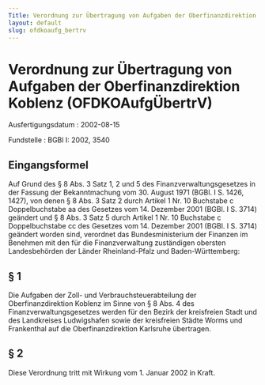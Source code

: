 ```yaml
---
Title: Verordnung zur Übertragung von Aufgaben der Oberfinanzdirektion Koblenz
layout: default
slug: ofdkoaufg_bertrv
---
```


# Verordnung zur Übertragung von Aufgaben der Oberfinanzdirektion Koblenz (OFDKOAufgÜbertrV)

Ausfertigungsdatum
:   2002-08-15

Fundstelle
:   BGBl I: 2002, 3540



## Eingangsformel

Auf Grund des § 8 Abs. 3 Satz 1, 2 und 5 des Finanzverwaltungsgesetzes
in der Fassung der Bekanntmachung vom 30. August 1971 (BGBl. I S.
1426, 1427), von denen § 8 Abs. 3 Satz 2 durch Artikel 1 Nr. 10
Buchstabe c Doppelbuchstabe aa des Gesetzes vom 14. Dezember 2001
(BGBl. I S. 3714) geändert und § 8 Abs. 3 Satz 5 durch Artikel 1 Nr.
10 Buchstabe c Doppelbuchstabe cc des Gesetzes vom 14. Dezember 2001
(BGBl. I S. 3714) geändert worden sind, verordnet das
Bundesministerium der Finanzen im Benehmen mit den für die
Finanzverwaltung zuständigen obersten Landesbehörden der Länder
Rheinland-Pfalz und Baden-Württemberg:


## § 1

Die Aufgaben der Zoll- und Verbrauchsteuerabteilung der
Oberfinanzdirektion Koblenz im Sinne von § 8 Abs. 4 des
Finanzverwaltungsgesetzes werden für den Bezirk der kreisfreien Stadt
und des Landkreises Ludwigshafen sowie der kreisfreien Städte Worms
und Frankenthal auf die Oberfinanzdirektion Karlsruhe übertragen.


## § 2

Diese Verordnung tritt mit Wirkung vom 1. Januar 2002 in Kraft.

